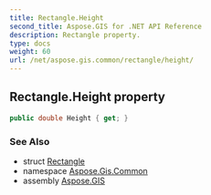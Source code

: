 ```yaml
---
title: Rectangle.Height
second_title: Aspose.GIS for .NET API Reference
description: Rectangle property. 
type: docs
weight: 60
url: /net/aspose.gis.common/rectangle/height/
---
```

## Rectangle.Height property

```csharp
public double Height { get; }
```

### See Also

* struct [Rectangle](../)
* namespace [Aspose.Gis.Common](../../rectangle/)
* assembly [Aspose.GIS](../../../)


